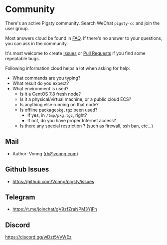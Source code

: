 # Community

There's an active Pigsty community. Search WeChat `pigsty-cc` and join the user group.

Most answers cloud be found in [FAQ](s-faq.md). If there's no answer to your questions, you can ask in the community.

It's most welcome to create [Issues](https://github.com/Vonng/pigsty/issues/new/choose) or [Pull Requests](https://github.com/Vonng/pigsty/pulls) if you find some repeatable bugs.

Following information cloud helps a lot when asking for help:

* What commands are you typing?
* What result do you expect?
* What environment is used?
  * Is it a CentOS 7.8 fresh node? 
  * Is it a physical/virtual machine, or a public cloud ECS?
  * Is anything else running on that node?
  * Is offline package`pkg.tgz` been used?
    * If yes, in `/tmp/pkg.tgz`, right?
    * If not, do you have proper Internet access?
  * Is there any special restriction ? (such as firewall, ssh ban, etc...)

## Mail

* Author: Vonng (rh@vonng.com)



## Github Issues

* https://github.com/Vonng/pigsty/issues



## Telegram

* https://t.me/joinchat/gV9zfZraNPM3YjFh



## Discord

https://discord.gg/wDzt5VyWEz
